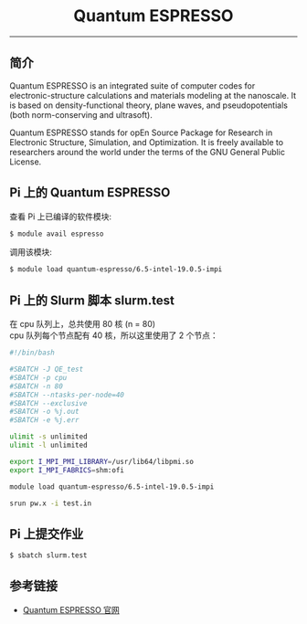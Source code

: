 # <center>Quantum ESPRESSO</center> 

-----

## 简介

Quantum ESPRESSO is an integrated suite of computer codes for electronic-structure calculations and materials modeling at the nanoscale. It is based on density-functional theory, plane waves, and pseudopotentials (both norm-conserving and ultrasoft).<br>

Quantum ESPRESSO stands for opEn Source Package for Research in Electronic Structure, Simulation, and Optimization. It is freely available to researchers around the world under the terms of the GNU General Public License.

## Pi 上的 Quantum ESPRESSO
查看 Pi 上已编译的软件模块:
```bash
$ module avail espresso
```

调用该模块:
```bash
$ module load quantum-espresso/6.5-intel-19.0.5-impi
```

## Pi 上的 Slurm 脚本 slurm.test
在 cpu 队列上，总共使用 80 核 (n = 80)<br>
cpu 队列每个节点配有 40 核，所以这里使用了 2 个节点：
```bash
#!/bin/bash

#SBATCH -J QE_test
#SBATCH -p cpu
#SBATCH -n 80
#SBATCH --ntasks-per-node=40
#SBATCH --exclusive
#SBATCH -o %j.out
#SBATCH -e %j.err

ulimit -s unlimited
ulimit -l unlimited

export I_MPI_PMI_LIBRARY=/usr/lib64/libpmi.so
export I_MPI_FABRICS=shm:ofi

module load quantum-espresso/6.5-intel-19.0.5-impi

srun pw.x -i test.in
```

## Pi 上提交作业
```bash
$ sbatch slurm.test
```

## 参考链接
- [Quantum ESPRESSO 官网](https://www.quantum-espresso.org/)

